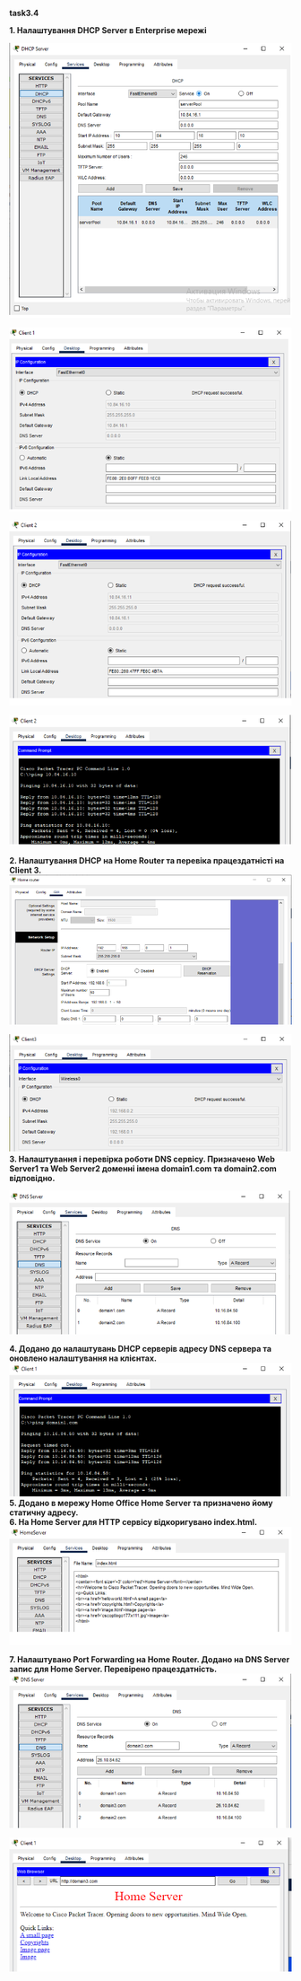 **task3.4**

**1. Налаштування DHCP Server в Enterprise мережі**

![1_dhcp settings.png](https://github.com/terra144481/DevOps_online_Odessa_2022Q1Q2/blob/05cbb05df5627e9fe789f9fa1d616bf5082d1bf6/m3/task3.4/images/1_dhcp%20settings.png)  

![2_dhcp client1.png](https://github.com/terra144481/DevOps_online_Odessa_2022Q1Q2/blob/05cbb05df5627e9fe789f9fa1d616bf5082d1bf6/m3/task3.4/images/2_dhcp%20client1.png)

![3_dhcp client2.png](https://github.com/terra144481/DevOps_online_Odessa_2022Q1Q2/blob/05cbb05df5627e9fe789f9fa1d616bf5082d1bf6/m3/task3.4/images/3_dhcp%20client2.png) 

![4_ping cl2_to_cl1.png](https://github.com/terra144481/DevOps_online_Odessa_2022Q1Q2/blob/05cbb05df5627e9fe789f9fa1d616bf5082d1bf6/m3/task3.4/images/4_ping%20cl2_to_cl1.png)

**2. Налаштування DHCP на Home Router та перевіка працездатністі на Client 3.**
![5_dhcp_home_router.png](https://github.com/terra144481/DevOps_online_Odessa_2022Q1Q2/blob/05cbb05df5627e9fe789f9fa1d616bf5082d1bf6/m3/task3.4/images/5_dhcp_home_router.png)

![6_dhcp_client3.png](https://github.com/terra144481/DevOps_online_Odessa_2022Q1Q2/blob/05cbb05df5627e9fe789f9fa1d616bf5082d1bf6/m3/task3.4/images/6_dhcp_client3.png)  
**3. Налаштування і перевірка роботи DNS сервісу. Призначено Web Server1 та Web Server2 доменні імена domain1.com та domain2.com відповідно.**  

![7_add_dns.png](https://github.com/terra144481/DevOps_online_Odessa_2022Q1Q2/blob/05cbb05df5627e9fe789f9fa1d616bf5082d1bf6/m3/task3.4/images/7_add_dns.png)

**4. Додано до налаштувань DHCP серверів адресу DNS сервера та оновлено
налаштування на клієнтах.**
![8_ping_domain1.png](https://github.com/terra144481/DevOps_online_Odessa_2022Q1Q2/blob/05cbb05df5627e9fe789f9fa1d616bf5082d1bf6/m3/task3.4/images/8_ping_domain1.png)  
**5. Додано в мережу Home Office Home Server та призначено йому статичну
адресу.**  
**6. На Home Server для HTTP сервісу відкоригувано index.html.**  
![9_edit_index_html.png](https://github.com/terra144481/DevOps_online_Odessa_2022Q1Q2/blob/05cbb05df5627e9fe789f9fa1d616bf5082d1bf6/m3/task3.4/images/9_edit_index_html.png)  

**7.  Налаштувано Port Forwarding на Home Router. Додано на DNS Server запис для Home Server. Перевірено працездатність.**
![10_add_domain3_to_dns.png](https://github.com/terra144481/DevOps_online_Odessa_2022Q1Q2/blob/05cbb05df5627e9fe789f9fa1d616bf5082d1bf6/m3/task3.4/images/10_add_domain3_to_dns.png)

![11_connect_cl1_to_domain3_com.png](https://github.com/terra144481/DevOps_online_Odessa_2022Q1Q2/blob/05cbb05df5627e9fe789f9fa1d616bf5082d1bf6/m3/task3.4/images/11_connect_cl1_to_domain3_com.png)
